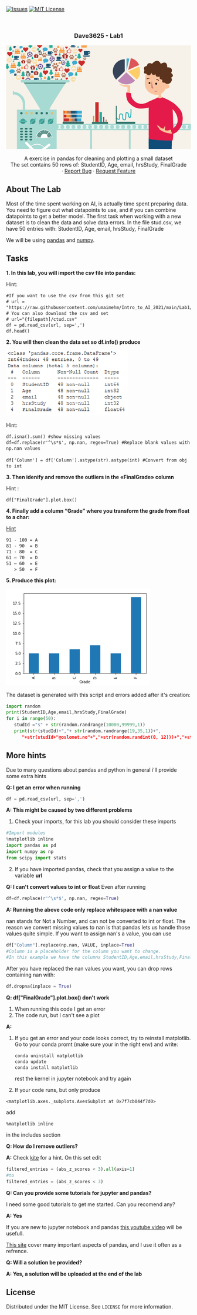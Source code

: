 <!-- PROJECT SHIELDS -->
<!--
*** I'm using markdown "reference style" links for readability.
*** Reference links are enclosed in brackets [ ] instead of parentheses ( ).
*** See the bottom of this document for the declaration of the reference variables
*** for contributors-url, forks-url, etc. This is an optional, concise syntax you may use.
*** https://www.markdownguide.org/basic-syntax/#reference-style-links
-->

[![Issues][issues-shield]][issues-url]
[![MIT License][license-shield]][license-url]




<!-- PROJECT LOGO -->
<br />
<h3 align="center">Dave3625 - Lab1</h3>
<p align="center">
  <a href="https://github.com/umaimehm/Intro_to_AI_2021/tree/main/Lab1">
    <img src="img/logo.png" alt="Data wrangling" width="auto" height="auto">
  </a>

  

  <p align="center">
    A exercise in pandas for cleaning and plotting a small dataset <br \>The set contains 50 rows of: StudentID, Age, email, hrsStudy, FinalGrade
    <br />
    ·
    <a href="https://github.com/umaimehm/Intro_to_AI_2021/issues">Report Bug</a>
    ·
    <a href="https://github.com/umaimehm/Intro_to_AI_2021/issues">Request Feature</a>
  </p>
</p>


<!-- ABOUT THE LAB -->
## About The Lab
Most of the time spent working on AI, is actually time spent preparing data. You need to figure out what datapoints to use, and if you can combine datapoints to get a better model. 
The first task when working with a new dataset is to clean the data and solve data errors. In the file stud.csv, we have 50 entries with:
StudentID, Age, email, hrsStudy, FinalGrade

We will be using [pandas][pandas-doc] and [numpy][numpy-doc].

## Tasks
**1. In this lab, you will import the csv file into pandas:**

Hint: 
```
#If you want to use the csv from this git set
# url = "https://raw.githubusercontent.com/umaimehm/Intro_to_AI_2021/main/Lab1/stud.csv"
# You can also download the csv and set
# url="{filepath]/ctud.csv"
df = pd.read_csv(url, sep=',')
df.head()

```


**2. You will then clean the data set so df.info() produce**

![dfinfo][dfinfo]

Hint: 
```
df.isna().sum() #show missing values
df=df.replace(r'^\s*$', np.nan, regex=True) #Replace blank values with np.nan values

df['Column'] = df['Column'].astype(str).astype(int) #Convert from obj to int
```
**3. Then idenify and remove the outliers in the «FinalGrade» column**

Hint : 
```
df["FinalGrade"].plot.box()
```

**4. Finally add a column “Grade” where you transform the grade from float to a char:**

[Hint][columns-condition]
```
91 - 100 = A
81 - 90  = B
71 - 80  = C
61 – 70  = D
51 – 60  = E
   > 50  = F
```
**5. Produce this plot:**

![barplot]

The dataset is generated with this script and errors added after it's creation:
```python
import random
print(StudentID,Age,email,hrsStudy,FinalGrade)
for i in range(50):
   studId ="s" + str(random.randrange(10000,99999,1)) 
   print(str(studId)+","+ str(random.randrange(19,35,1))+",
      "+str(studId+"@oslomet.no"+","+str(random.randint(0, 12)))+","+str(random.randint(20, 100)))
```

## More hints

Due to many questions about pandas and python in general i'll provide some extra hints

**Q: I get an error when running**
```python
df = pd.read_csv(url, sep=',')
```
**A: This might be caused by two different problems**
1.  Check your imports, for this lab you should consider these imports
```python
#Import modules
%matplotlib inline
import pandas as pd
import numpy as np
from scipy import stats
```
2.  If you have imported pandas, check that you assign a value to the variable **url**

**Q: I can't convert values to int or float**
Even after running
```python
df=df.replace(r'^\s*$', np.nan, regex=True)
```
**A: Running the above code only replace whitespace with a nan value**

nan stands for Not a Number, and can not be converted to int or float. The reason we convert missing values to nan is that pandas lets us handle those values quite simple.
If you want to assign nan's a value, you can use
```python
df["Column"].replace(np.nan, VALUE, inplace=True)
#Column is a placeholder for the column you want to change. 
#In this example we have the columns StudentID,Age,email,hrsStudy,FinalGrade
```
After you have replaced the nan values you want, you can drop rows containing nan with:
```python
df.dropna(inplace = True)
```
**Q: df["FinalGrade"].plot.box() don't work**

1.  When running this code I get an error
2.  The code run, but I can't see a plot

**A:**

1.  If you get an error and your code looks correct, try to reinstall matplotlib.
    Go to your conda promt (make sure your in the right env) and write:
    ```
    conda uninstall matplotlib
    conda update
    conda install matplotlib
    ```
    rest the kernel in jupyter notebook and try again

2.  If your code runs, but only produce
```
<matplotlib.axes._subplots.AxesSubplot at 0x7f7cb044f7d0>
```
add 
```
%matplotlib inline
````
in the includes section

**Q: How do I remove outliers?**

**A:**
Check [kite][kite-outliers] for a hint.
On this set edit
```python
filtered_entries = (abs_z_scores < 3).all(axis=1)
#to
filtered_entries = (abs_z_scores < 3)
```
**Q: Can you provide some tutorials for jupyter and pandas?**

I need some good tutorials to get me started. Can you recomend any?

**A: Yes**

If you are new to jupyter notebook and pandas [this youtube video][jupyter-tutorial] will be usefull.

[This site][pandas-tutorial] cover many important aspects of pandas, and I use it often as a refrence.


**Q: Will a solution be provided?**

**A: Yes, a solution will be uploaded at the end of the lab**

<!-- LICENSE -->
## License

Distributed under the MIT License. See `LICENSE` for more information.






<!-- MARKDOWN LINKS & IMAGES -->
<!-- https://www.markdownguide.org/basic-syntax/#reference-style-links -->
[issues-shield]: https://img.shields.io/github/issues/umaimehm/Intro_to_AI_2021.svg?style=for-the-badge
[issues-url]: https://github.com/umaimehm/Intro_to_AI_2021/issues
[license-shield]: https://img.shields.io/github/license/othneildrew/Best-README-Template.svg?style=for-the-badge
[license-url]: https://github.com/umaimehm/Intro_to_AI_2021/blob/main/Lab1/LICENSE

[dfinfo]: img/dfinfo.png
[barplot]: img/barplot.png
[pandas-doc]: https://pandas.pydata.org/docs/reference/index.html#api
[numpy-doc]: https://numpy.org/doc/stable/
[columns-condition]: https://www.dataquest.io/blog/tutorial-add-column-pandas-dataframe-based-on-if-else-condition/
[kite-outliers]: https://www.kite.com/python/answers/how-to-remove-outliers-from-a-pandas-dataframe-in-python/
[pandas-tutorial]: https://github.com/TirendazAcademy/PANDAS-TUTORIAL
[jupyter-tutorial]: https://www.youtube.com/watch?v=vmEHCJofslg

